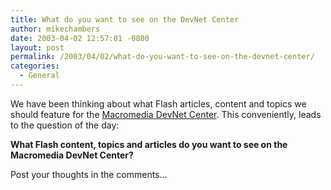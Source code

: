 ```yaml
---
title: What do you want to see on the DevNet Center
author: mikechambers
date: 2003-04-02 12:57:01 -0800
layout: post
permalink: /2003/04/02/what-do-you-want-to-see-on-the-devnet-center/
categories:
  - General
---
```



We have been thinking about what Flash articles, content and topics we should feature for the [Macromedia DevNet Center][1]. This conveniently, leads to the question of the day:

**What Flash content, topics and articles do you want to see on the Macromedia DevNet Center?**

Post your thoughts in the comments...

 [1]: http://www.macromedia.com/devnet/